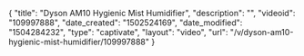 {
    "title": "Dyson AM10 Hygienic Mist Humidifier",
    "description": "",
    "videoid": "109997888",
    "date_created": "1502524169",
    "date_modified": "1504284232",
    "type": "captivate",
    "layout": "video",
    "url": "\/v\/dyson-am10-hygienic-mist-humidifier\/109997888"
}